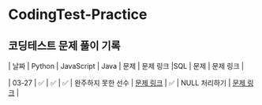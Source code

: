 # CodingTest-Practice
## 코딩테스트 문제 풀이 기록

| 날짜 | Python | JavaScript | Java | 문제 | 문제 링크 |SQL | 문제 | 문제 링크 |

| 03-27 | ✅ | ✅ | ✅ | 완주하지 못한 선수 | [문제 링크](https://school.programmers.co.kr/learn/courses/30/lessons/42576?language=python3) | ✅ | NULL 처리하기 | [문제 링크](https://school.programmers.co.kr/learn/courses/30/lessons/59410) |
